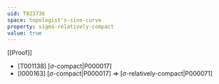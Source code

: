 ```yaml
---
uid: T023736
space: topologist's-sine-curve
property: sigma-relatively-compact
value: true
---
```

[[Proof]]

* [T001138] [$\sigma$-compact|P000017]
* [I000163] [$\sigma$-compact|P000017] => [$\sigma$-relatively-compact|P000071]

